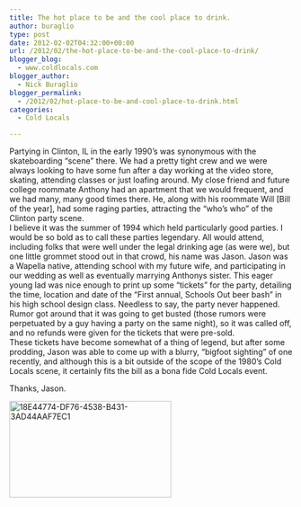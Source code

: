 ```yaml
---
title: The hot place to be and the cool place to drink.
author: buraglio
type: post
date: 2012-02-02T04:32:00+00:00
url: /2012/02/the-hot-place-to-be-and-the-cool-place-to-drink/
blogger_blog:
  - www.coldlocals.com
blogger_author:
  - Nick Buraglio
blogger_permalink:
  - /2012/02/hot-place-to-be-and-cool-place-to-drink.html
categories:
  - Cold Locals

---
```

Partying in Clinton, IL in the early 1990&#8217;s was synonymous with the skateboarding &#8220;scene&#8221; there. We had a pretty tight crew and we were always looking to have some fun after a day working at the video store, skating, attending classes or just loafing around. My close friend and future college roommate Anthony had an apartment that we would frequent, and we had many, many good times there. He, along with his roommate Will [Bill of the year], had some raging parties, attracting the &#8220;who&#8217;s who&#8221; of the Clinton party scene.   
I believe it was the summer of 1994 which held particularly good parties. I would be so bold as to call these parties legendary. All would attend, including folks that were well under the legal drinking age (as were we), but one little grommet stood out in that crowd, his name was Jason. Jason was a Wapella native, attending school with my future wife, and participating in our wedding as well as eventually marrying Anthonys sister. This eager young lad was nice enough to print up some &#8220;tickets&#8221; for the party, detailing the time, location and date of the &#8220;First annual, Schools Out beer bash&#8221; in his high school design class. Needless to say, the party never happened. Rumor got around that it was going to get busted (those rumors were perpetuated by a guy having a party on the same night), so it was called off, and no refunds were given for the tickets that were pre-sold.   
These tickets have become somewhat of a thing of legend, but after some prodding, Jason was able to come up with a blurry, &#8220;bigfoot sighting&#8221; of one recently, and although this is a bit outside of the scope of the 1980&#8217;s Cold Locals scene, it certainly fits the bill as a bona fide Cold Locals event. 

Thanks, Jason. 

[<img src="http://farm8.staticflickr.com/7146/6778711383_8f29936f55.jpg" width="288" height="172" alt="18E44774-DF76-4538-B431-3AD44AAF7EC1" />][1]

 [1]: http://www.flickr.com/photos/buraglio/6778711383/ "18E44774-DF76-4538-B431-3AD44AAF7EC1 by buraglio, on Flickr"